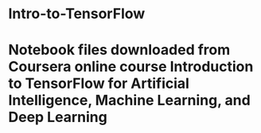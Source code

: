# Intro-to-TensorFlow

# Notebook files downloaded from Coursera online course Introduction to TensorFlow for Artificial Intelligence, Machine Learning, and Deep Learning
